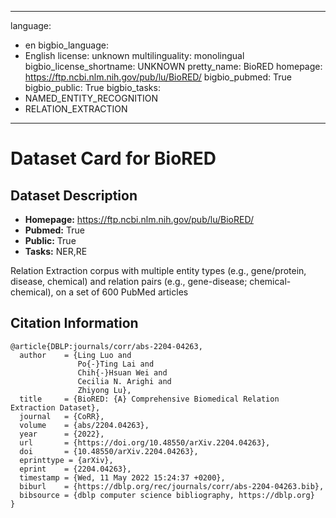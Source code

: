 
---
language: 
- en
bigbio_language: 
- English
license: unknown
multilinguality: monolingual
bigbio_license_shortname: UNKNOWN
pretty_name: BioRED
homepage: https://ftp.ncbi.nlm.nih.gov/pub/lu/BioRED/
bigbio_pubmed: True
bigbio_public: True
bigbio_tasks: 
- NAMED_ENTITY_RECOGNITION
- RELATION_EXTRACTION
---


# Dataset Card for BioRED

## Dataset Description

- **Homepage:** https://ftp.ncbi.nlm.nih.gov/pub/lu/BioRED/
- **Pubmed:** True
- **Public:** True
- **Tasks:** NER,RE


Relation Extraction corpus with multiple entity types (e.g., gene/protein,
disease, chemical) and relation pairs (e.g., gene-disease; chemical-chemical),
on a set of 600 PubMed articles



## Citation Information

```
@article{DBLP:journals/corr/abs-2204-04263,
  author    = {Ling Luo and
               Po{-}Ting Lai and
               Chih{-}Hsuan Wei and
               Cecilia N. Arighi and
               Zhiyong Lu},
  title     = {BioRED: {A} Comprehensive Biomedical Relation Extraction Dataset},
  journal   = {CoRR},
  volume    = {abs/2204.04263},
  year      = {2022},
  url       = {https://doi.org/10.48550/arXiv.2204.04263},
  doi       = {10.48550/arXiv.2204.04263},
  eprinttype = {arXiv},
  eprint    = {2204.04263},
  timestamp = {Wed, 11 May 2022 15:24:37 +0200},
  biburl    = {https://dblp.org/rec/journals/corr/abs-2204-04263.bib},
  bibsource = {dblp computer science bibliography, https://dblp.org}
}

```
